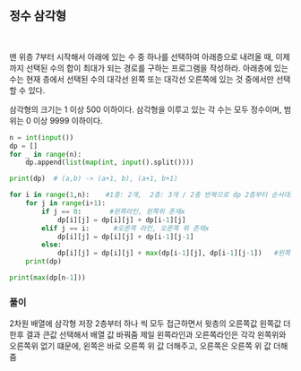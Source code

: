 ## 정수 삼각형

<br>
<https://www.acmicpc.net/problem/1932>

맨 위층 7부터 시작해서 아래에 있는 수 중 하나를 선택하여 아래층으로 내려올 때, 이제까지 선택된 수의 합이 최대가 되는 경로를 구하는 프로그램을 작성하라. 아래층에 있는 수는 현재 층에서 선택된 수의 대각선 왼쪽 또는 대각선 오른쪽에 있는 것 중에서만 선택할 수 있다.

삼각형의 크기는 1 이상 500 이하이다. 삼각형을 이루고 있는 각 수는 모두 정수이며, 범위는 0 이상 9999 이하이다.
<br>

```python
n = int(input())
dp = []
for _ in range(n):
    dp.append(list(map(int, input().split())))

print(dp)  # (a,b) -> (a+1, b), (a+1, b+1)

for i in range(1,n):    #1층: 2개,  2층: 3개 / 2중 반복으로 dp 2층부터 순서대로 접근
    for j in range(i+1):
        if j == 0:       #왼쪽라인, 왼쪽위 존재x
            dp[i][j] = dp[i][j] + dp[i-1][j]
        elif j == i:      #오른쪽 라인, 오른쪽 위 존재x
            dp[i][j] = dp[i][j] + dp[i-1][j-1]
        else:
            dp[i][j] = dp[i][j] + max(dp[i-1][j], dp[i-1][j-1])   #왼쪽 오른쪽중 큰값
    print(dp)

print(max(dp[n-1]))
```

### 풀이
2차원 배열에 삼각형 저장
2층부터 하나 씩 모두 접근하면서 윗층의 오른쪽값 왼쪽값 더한후 결과 큰값 선택해서 배열 값 바꿔줌
제일 왼쪽라인과 오른쪽라인은 각각 왼쪽위와 오른쪽위 없기 떄문에, 왼쪽은 바로 오른쪽 위 값 더해주고, 오른쪽은 오른쪽 위 값 더해줌
